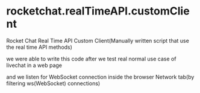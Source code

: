 # rocketchat.realTimeAPI.customClient
Rocket Chat Real Time API Custom Client(Manually written script that use the real time API methods)


we were able to write this code after we test real normal use case of livechat in a web page

and we listen for WebSocket connection inside the browser Network tab(by filtering ws(WebSocket) connections)
